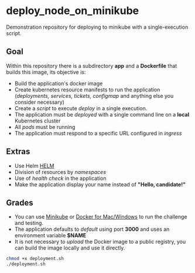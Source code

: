 # deploy_node_on_minikube

Demonstration repository for deploying to minikube with a single-execution script.

## Goal

Within this repository there is a subdirectory **app** and a **Dockerfile** that builds this image, its objective is:

- Build the application's docker image
- Create kubernetes resource manifests to run the application (*deployments, services, tickets, configmap* and anything else you consider necessary)
- Create a *script* to execute *deploy* in a single execution.
- The application must be *deployed* with a single command line on a **local** Kubernetes cluster
- All *pods* must be running
- The application must respond to a specific URL configured in *ingress*

## Extras

- Use Helm [HELM](https://helm.sh/)
- Division of resources by *namespaces*
- Use of *health check* in the application
- Make the application display your name instead of **"Hello, candidate!"**

## Grades

- You can use [Minikube](https://github.com/kubernetes/minikube) or [Docker for Mac/Windows](https://docs.docker.com/docker-for-mac/) to run the challenge and testing.
- The application defaults to *default* using port **3000** and uses an environment variable **$NAME**
- It is not necessary to *upload* the Docker image to a public registry, you can build the image locally and use it directly.

```bash
chmod +x deployment.sh
./deployment.sh
```
